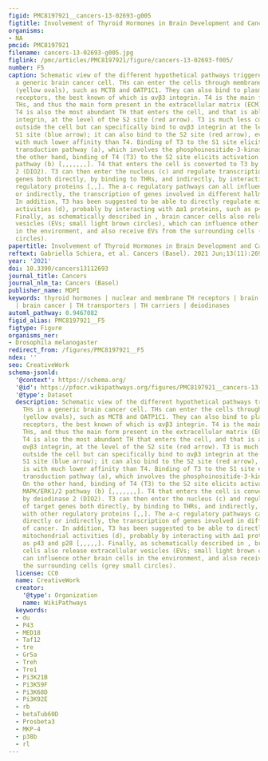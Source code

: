 ```yaml
---
figid: PMC8197921__cancers-13-02693-g005
figtitle: Involvement of Thyroid Hormones in Brain Development and Cancer
organisms:
- NA
pmcid: PMC8197921
filename: cancers-13-02693-g005.jpg
figlink: /pmc/articles/PMC8197921/figure/cancers-13-02693-f005/
number: F5
caption: Schematic view of the different hypothetical pathways triggered by THs in
  a generic brain cancer cell. THs can enter the cells through membrane transporters
  (yellow ovals), such as MCT8 and OATP1C1. They can also bind to plasma membrane
  receptors, the best known of which is αvβ3 integrin. T4 is the main form of circulating
  THs, and thus the main form present in the extracellular matrix (ECM). As a consequence,
  T4 is also the most abundant TH that enters the cell, and that is able to bind αvβ3
  integrin, at the level of the S2 site (red arrow). T3 is much less concentrated
  outside the cell but can specifically bind to αvβ3 integrin at the level of the
  S1 site (blue arrow); it can also bind to the S2 site (red arrow), even if it is
  with much lower affinity than T4. Binding of T3 to the S1 site elicits a signal
  transduction pathway (a), which involves the phosphoinositide-3-kinas3 (PI3K). On
  the other hand, binding of T4 (T3) to the S2 site elicits activation of the MAPK/ERK1/2
  pathway (b) [,,,,,,,]. T4 that enters the cell is converted to T3 by deiodinase
  2 (DIO2). T3 can then enter the nucleus (c) and regulate transcription of target
  genes both directly, by binding to THRs, and indirectly, by interacting with other
  regulatory proteins [,,]. The a-c regulatory pathways can all influence, directly
  or indirectly, the transcription of genes involved in different hallmarks of cancer.
  In addition, T3 has been suggested to be able to directly regulate mitochondrial
  activities (d), probably by interacting with ∆α1 proteins, such as p43 and p28 [,,,,,].
  Finally, as schematically described in , brain cancer cells also release extracellular
  vesicles (EVs; small light brown circles), which can influence other brain cells
  in the environment, and also receive EVs from the surrounding cells (grey small
  circles).
papertitle: Involvement of Thyroid Hormones in Brain Development and Cancer.
reftext: Gabriella Schiera, et al. Cancers (Basel). 2021 Jun;13(11):2693.
year: '2021'
doi: 10.3390/cancers13112693
journal_title: Cancers
journal_nlm_ta: Cancers (Basel)
publisher_name: MDPI
keywords: thyroid hormones | nuclear and membrane TH receptors | brain development
  | brain cancer | TH transporters | TH carriers | deiodinases
automl_pathway: 0.9467082
figid_alias: PMC8197921__F5
figtype: Figure
organisms_ner:
- Drosophila melanogaster
redirect_from: /figures/PMC8197921__F5
ndex: ''
seo: CreativeWork
schema-jsonld:
  '@context': https://schema.org/
  '@id': https://pfocr.wikipathways.org/figures/PMC8197921__cancers-13-02693-g005.html
  '@type': Dataset
  description: Schematic view of the different hypothetical pathways triggered by
    THs in a generic brain cancer cell. THs can enter the cells through membrane transporters
    (yellow ovals), such as MCT8 and OATP1C1. They can also bind to plasma membrane
    receptors, the best known of which is αvβ3 integrin. T4 is the main form of circulating
    THs, and thus the main form present in the extracellular matrix (ECM). As a consequence,
    T4 is also the most abundant TH that enters the cell, and that is able to bind
    αvβ3 integrin, at the level of the S2 site (red arrow). T3 is much less concentrated
    outside the cell but can specifically bind to αvβ3 integrin at the level of the
    S1 site (blue arrow); it can also bind to the S2 site (red arrow), even if it
    is with much lower affinity than T4. Binding of T3 to the S1 site elicits a signal
    transduction pathway (a), which involves the phosphoinositide-3-kinas3 (PI3K).
    On the other hand, binding of T4 (T3) to the S2 site elicits activation of the
    MAPK/ERK1/2 pathway (b) [,,,,,,,]. T4 that enters the cell is converted to T3
    by deiodinase 2 (DIO2). T3 can then enter the nucleus (c) and regulate transcription
    of target genes both directly, by binding to THRs, and indirectly, by interacting
    with other regulatory proteins [,,]. The a-c regulatory pathways can all influence,
    directly or indirectly, the transcription of genes involved in different hallmarks
    of cancer. In addition, T3 has been suggested to be able to directly regulate
    mitochondrial activities (d), probably by interacting with ∆α1 proteins, such
    as p43 and p28 [,,,,,]. Finally, as schematically described in , brain cancer
    cells also release extracellular vesicles (EVs; small light brown circles), which
    can influence other brain cells in the environment, and also receive EVs from
    the surrounding cells (grey small circles).
  license: CC0
  name: CreativeWork
  creator:
    '@type': Organization
    name: WikiPathways
  keywords:
  - du
  - P43
  - MED18
  - Taf12
  - tre
  - Gr5a
  - Treh
  - Tre1
  - Pi3K21B
  - Pi3K59F
  - Pi3K68D
  - Pi3K92E
  - rb
  - betaTub60D
  - Prosbeta3
  - MKP-4
  - p38b
  - rl
---
```

